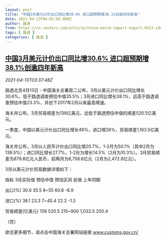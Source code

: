 ```yaml
---
layout: post
title: "中国3月美元计价出口同比增30.6% 进口超预期增38.1%创逾四年新高"
date: 2021-04-13T04:01:02.000Z
author: 路透
from: https://cn.reuters.com/article/china-march-import-export-0413-idCNKBS2C00A0
tags: [ 路透 ]
categories: [ 路透 ]
---
```

<!--1618286462000-->
[中国3月美元计价出口同比增30.6% 进口超预期增38.1%创逾四年新高](https://cn.reuters.com/article/china-march-import-export-0413-idCNKBS2C00A0)
------

<div>
<div><i>2021-04-13T03:37:48Z</i></div><p>路透北京4月13日 - 中国海关总署周二公布，3月以美元计价出口同比增长30.6%，低于路透调查预估中值35.5%；3月进口同比增长38.1%，远高于路透调查预估中值23.3%，并创下2017年2月以来最高增速。</p><p>海关并公布，3月贸易顺差为138亿美元，远低于路透预估中值的顺差520.5亿美元。</p><p>一季度，中国以美元计价出口同比增长49%，进口增28%，贸易顺差1,163.5亿美元。</p><p>海关并公布，3月以人民币计价出口同比增20.7%，1-2月为50.1%（其中2月为139.5%）；进口同比增长27.7%，1-2月为增长14.5%（2月为10.3%）。3月贸易顺差为879.8亿元人民币，前两月为6,758.6亿元（2月为2,472.8亿元）。</p><p>3月以美元计价贸易数据详情如下：</p><p>指标 3月实际值 预估中值 预估区间 前值 上年同期</p><p>出口(%) 30.6 35.5 8~55 60.6 -6.9</p><p>进口(%) 38.1 23.3 7~45.4 22.2 -1.3</p><p>贸易顺差(亿美元) 138 520.5 215~900 1,032.5 200.4</p><p>（完）</p><p>欲览更多细节，请点击中国海关总署网站链接 <a href="http://www.customs.gov.cn/">www.customs.gov.cn/</a></p>
</div>
